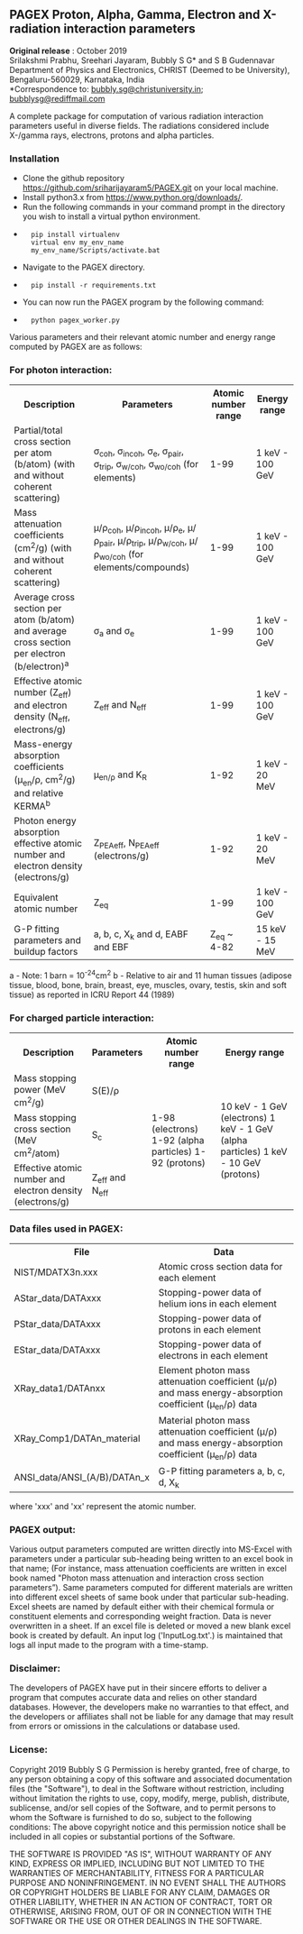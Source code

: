 ## PAGEX Proton, Alpha, Gamma, Electron and X-radiation interaction parameters

**Original release** : October 2019  
Srilakshmi Prabhu, Sreehari Jayaram, Bubbly S G* and S B Gudennavar  
Department of Physics and Electronics, CHRIST (Deemed to be University), Bengaluru-560029, Karnataka, India  
*Correspondence to: bubbly.sg@christuniversity.in; bubblysg@rediffmail.com  

A complete package for computation of various radiation interaction parameters useful in diverse fields. The radiations considered include X-/gamma rays, electrons, protons and alpha particles. 
### Installation
- Clone the github repository https://github.com/sriharijayaram5/PAGEX.git on your local machine.
- Install python3.x from https://www.python.org/downloads/.
- Run the following commands in your command prompt in the directory you wish to install a virtual python environment.
- 
        pip install virtualenv
        virtual env my_env_name
        my_env_name/Scripts/activate.bat
-   Navigate to the PAGEX directory.
-   
        pip install -r requirements.txt
-   You can now run the PAGEX program by the following command:  
-   
        python pagex_worker.py

Various parameters and their relevant atomic number and energy range computed by PAGEX are as follows: 
### For photon interaction:

<table>

<tbody>

<tr>

<th>Description</th>

<th>Parameters</th>

<th>Atomic number range</th>

<th>Energy range</th>

</tr>

<tr>

<td>Partial/total cross section per atom (b/atom) (with and without coherent scattering)</td>

<td>σ<sub>coh</sub>, σ<sub>incoh</sub>, σ<sub>e</sub>, σ<sub>pair</sub>, σ<sub>trip</sub>, σ<sub>w/coh</sub>, σ<sub>wo/coh</sub> (for elements)</td>

<td>1-99</td>

<td>1 keV - 100 GeV</td>

</tr>

<tr>

<td>Mass attenuation coefficients (cm<sup>2</sup>/g) (with and without coherent scattering)</td>

<td>μ/ρ<sub>coh</sub>, μ/ρ<sub>incoh</sub>, μ/ρ<sub>e</sub>, μ/ρ<sub>pair</sub>, μ/ρ<sub>trip</sub>, μ/ρ<sub>w/coh</sub>, μ/ρ<sub>wo/coh</sub> (for elements/compounds)</td>

<td>1-99</td>

<td>1 keV - 100 GeV</td>

</tr>

<tr>

<td>Average cross section per atom (b/atom) and average cross section per electron (b/electron)<sup>a</sup></td>

<td>σ<sub>a</sub> and σ<sub>e</sub></td>

<td>1-99</td>

<td>1 keV - 100 GeV</td>

</tr>

<tr>

<td>Effective atomic number (Z<sub>eff</sub>) and electron density (N<sub>eff</sub>, electrons/g)</td>

<td>Z<sub>eff</sub> and N<sub>eff</sub></td>

<td>1-99</td>

<td>1 keV - 100 GeV</td>

</tr>

<tr>

<td>Mass-energy absorption coefficients (μ<sub>en</sub>/ρ, cm<sup>2</sup>/g) and relative KERMA<sup>b</sup></td>

<td>μ<sub>en/ρ</sub> and K<sub>R</sub></td>

<td>1-92</td>

<td>1 keV - 20 MeV</td>

</tr>

<tr>

<td>Photon energy absorption effective atomic number and electron density (electrons/g)</td>

<td>Z<sub>PEAeff</sub>, N<sub>PEAeff</sub> (electrons/g)</td>

<td>1-92</td>

<td>1 keV - 20 MeV</td>

</tr>

<tr>

<td>Equivalent atomic number</td>

<td>Z<sub>eq</sub></td>

<td>1-99</td>

<td>1 keV - 100 GeV</td>

</tr>

<tr>

<td>G-P fitting parameters and buildup factors</td>

<td>a, b, c, X<sub>k</sub> and d, EABF and EBF</td>

<td>Z<sub>eq</sub> ~ 4-82</td>

<td>15 keV - 15 MeV</td>

</tr>

</tbody>

</table>

a - Note: 1 barn = 10<sup>-24</sup>cm<sup>2</sup> b - Relative to air and 11 human tissues (adipose tissue, blood, bone, brain, breast, eye, muscles, ovary, testis, skin and soft tissue) as reported in ICRU Report 44 (1989)

### For charged particle interaction:

<table id="chtb">

<tbody>

<tr>

<th>Description</th>

<th>Parameters</th>

<th>Atomic number range</th>

<th>Energy range</th>

</tr>

<tr>

<td>Mass stopping power (MeV cm<sup>2</sup>/g)</td>

<td>S(E)/ρ</td>

<td rowspan="3">1-98 (electrons) 1-92 (alpha particles) 1-92 (protons)</td>

<td rowspan="3">10 keV - 1 GeV (electrons) 1 keV - 1 GeV (alpha particles) 1 keV - 10 GeV (protons)</td>

</tr>

<tr>

<td>Mass stopping cross section (MeV cm<sup>2</sup>/atom)</td>

<td>S<sub>c</sub></td>

</tr>

<tr>

<td>Effective atomic number and electron density (electrons/g)</td>

<td>Z<sub>eff</sub> and N<sub>eff</sub></td>

</tr>

</tbody>

</table>

### Data files used in PAGEX:

<table>

<tbody>

<tr>

<th>File</th>

<th>Data</th>

</tr>

<tr>

<td>NIST/MDATX3n.xxx</td>

<td>Atomic cross section data for each element</td>

</tr>

<tr>

<td>AStar_data/DATAxxx</td>

<td>Stopping-power data of helium ions in each element</td>

</tr>

<tr>

<td>PStar_data/DATAxxx</td>

<td>Stopping-power data of protons in each element</td>

</tr>

<tr>

<td>EStar_data/DATAxxx</td>

<td>Stopping-power data of electrons in each element</td>

</tr>

<tr>

<td>XRay_data1/DATAnxx</td>

<td>Element photon mass attenuation coefficient (μ/ρ) and mass energy-absorption coefficient (μ<sub>en</sub>/ρ) data</td>

</tr>

<tr>

<td>XRay_Comp1/DATAn_material</td>

<td>Material photon mass attenuation coefficient (μ/ρ) and mass energy-absorption coefficient (μ<sub>en</sub>/ρ) data</td>

</tr>

<tr>

<td>ANSI_data/ANSI_(A/B)/DATAn_x</td>

<td>G-P fitting parameters a, b, c, d, X<sub>k</sub></td>

</tr>

</tbody>

</table>

where 'xxx' and 'xx' represent the atomic number. 


### PAGEX output:  
Various output parameters computed are written directly into MS-Excel with parameters under a particular sub-heading being written to an excel book in that name; (For instance, mass attenuation coefficients are written in excel book named "Photon mass attenuation and interaction cross section parameters”). Same parameters computed for different materials are written into different excel sheets of same book under that particular sub-heading. Excel sheets are named by default either with their chemical formula or constituent elements and corresponding weight fraction. Data is never overwritten in a sheet. If an excel file is deleted or moved a new blank excel book is created by default. An input log ('InputLog.txt'.) is maintained that logs all input made to the program with a time-stamp.

### Disclaimer:  
The developers of PAGEX have put in their sincere efforts to deliver a program that computes accurate data and relies on other standard databases. However, the developers make no warranties to that effect, and the developers or affiliates shall not be liable for any damage that may result from errors or omissions in the calculations or database used. 

### License:  
Copyright 2019 Bubbly S G Permission is hereby granted, free of charge, to any person obtaining a copy of this software and associated documentation files (the "Software"), to deal in the Software without restriction, including without limitation the rights to use, copy, modify, merge, publish, distribute, sublicense, and/or sell copies of the Software, and to permit persons to whom the Software is furnished to do so, subject to the following conditions: The above copyright notice and this permission notice shall be included in all copies or substantial portions of the Software. 

THE SOFTWARE IS PROVIDED "AS IS", WITHOUT WARRANTY OF ANY KIND, EXPRESS OR IMPLIED, INCLUDING BUT NOT LIMITED TO THE WARRANTIES OF MERCHANTABILITY, FITNESS FOR A PARTICULAR PURPOSE AND NONINFRINGEMENT. IN NO EVENT SHALL THE AUTHORS OR COPYRIGHT HOLDERS BE LIABLE FOR ANY CLAIM, DAMAGES OR OTHER LIABILITY, WHETHER IN AN ACTION OF CONTRACT, TORT OR OTHERWISE, ARISING FROM, OUT OF OR IN CONNECTION WITH THE SOFTWARE OR THE USE OR OTHER DEALINGS IN THE SOFTWARE. 